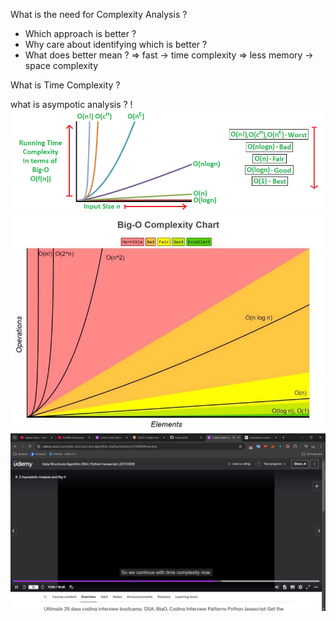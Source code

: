 What is the need for Complexity Analysis ? 
- Which approach is better ? 
- Why care about identifying which is better ? 
- What does better mean ?
=> fast -> time complexity
=> less memory -> space complexity


What is Time Complexity ? 



what is asympotic analysis ? 
!![alt text](image-1.png)
![alt text](image-2.png)
![alt text](image.png)